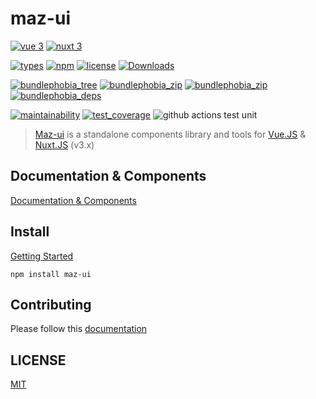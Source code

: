 # maz-ui

[![vue 3](https://img.shields.io/badge/vue-3-42b983.svg)](https://vuejs.org)
[![nuxt 3](https://img.shields.io/badge/nuxt-3-42b983.svg)](https://v3.nuxtjs.org/)

[![types](https://badgen.net/npm/types/maz-ui)](https://www.npmjs.com/package/maz-ui)
[![npm](https://img.shields.io/npm/v/maz-ui/latest.svg)](https://www.npmjs.com/package/maz-ui)
[![license](https://badgen.net/npm/license/lodash)](https://www.npmjs.com/package/maz-ui)
[![Downloads](https://badgen.net/npm/dm/maz-ui)](https://npm-stat.com/charts.html?package=maz-ui)

[![bundlephobia_tree](https://badgen.net/bundlephobia/tree-shaking/maz-ui)](https://bundlephobia.com/package/maz-ui)
[![bundlephobia_zip](https://badgen.net/bundlephobia/min/maz-ui)](https://bundlephobia.com/package/maz-ui)
[![bundlephobia_zip](https://badgen.net/bundlephobia/minzip/maz-ui)](https://bundlephobia.com/package/maz-ui)
[![bundlephobia_deps](https://badgen.net/bundlephobia/dependency-count/maz-ui@3.0.0)](https://bundlephobia.com/package/maz-ui)

[![maintainability](https://api.codeclimate.com/v1/badges/6b27047dcf150ccddfac/maintainability)](https://codeclimate.com/github/LouisMazel/maz-ui/maintainability)
[![test_coverage](https://api.codeclimate.com/v1/badges/6b27047dcf150ccddfac/test_coverage)](https://codeclimate.com/github/LouisMazel/maz-ui/test_coverage)
![github actions test unit](https://github.com/LouisMazel/maz-ui/actions/workflows/lib-test-unit.yml/badge.svg)

> [Maz-ui](https://louismazel.github.io/maz-ui-3/) is a standalone components library and tools for [Vue.JS](https://vuejs.org) & [Nuxt.JS](https://nuxtjs.org/) (v3.x)

## Documentation & Components

[Documentation & Components](https://louismazel.github.io/maz-ui-3/)

## Install

[Getting Started](https://louismazel.github.io/maz-ui-3/guide/getting-started)

```shell
npm install maz-ui
```

## Contributing

Please follow this [documentation](./CONTRIBUTING.md)

## LICENSE

[MIT](LICENSE)
